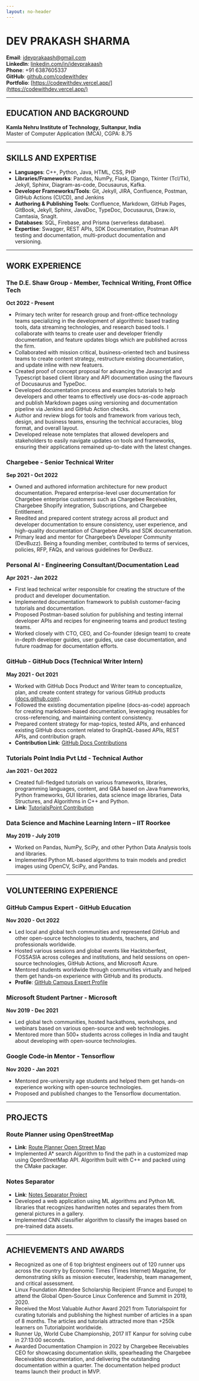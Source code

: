 ```yaml
---
layout: no-header
---
```


# DEV PRAKASH SHARMA

**Email**: idevprakaash@gmail.com  
**LinkedIn**: [linkedin.com/in/idevprakaash](https://linkedin.com/in/idevprakaash)  
**Phone**: +91 6387605337  
**GitHub**: [github.com/codewithdev](https://github.com/codewithdev)  
**Portfolio**: [https://codewithdev.vercel.app/](https://codewithdev.vercel.app/)

---

## EDUCATION AND BACKGROUND

**Kamla Nehru Institute of Technology, Sultanpur, India**  
Master of Computer Application (MCA), CGPA: 8.75

---

## SKILLS AND EXPERTISE

- **Languages**: C++, Python, Java, HTML, CSS, PHP
- **Libraries/Frameworks**: Pandas, NumPy, Flask, Django, Tkinter (Tcl/Tk), Jekyll, Sphinx, Diagram-as-code, Docusaurus, Kafka.
- **Developer Frameworks/Tools**: Git, Jekyll, JIRA, Confluence, Postman, GitHub Actions (CI/CD), and Jenkins
- **Authoring & Publishing Tools**: Confluence, Markdown, GitHub Pages, GitBook, Jekyll, Sphinx, JavaDoc, TypeDoc, Docusaurus, Draw.io, Camtasia, SnagIt.
- **Databases**: SQL, Firebase, and Prisma (serverless database).
- **Expertise**: Swagger, REST APIs, SDK Documentation, Postman API testing and documentation, multi-product documentation and versioning.

---

## WORK EXPERIENCE

### The D.E. Shaw Group - Member, Technical Writing, Front Office Tech
**Oct 2022 - Present**  
- Primary tech writer for research group and front-office technology teams specializing in the development of algorithmic based trading tools, data streaming technologies, and research based tools. I collaborate with teams to create user and developer friendly documentation, and feature updates blogs which are published across the firm.
- Collaborated with mission critical, business-oriented tech and business teams to create content strategy, restructure existing documentation, and update inline with new featuers.
- Created proof of concept proposal for advancing the Javascript and Typescript based client library and API documentation using the flavours of Docusaurus and TypeDoc. 
- Developed documentation process and examples tutorials to help developers and other teams to effectively use docs-as-code approach and publish Markdown pages using versioning and documentation pipeline via Jenkins and GitHub Action checks.
- Author and review blogs for tools and framework from various tech, design, and business teams, ensuring the technical accuracies, blog format, and overall layout.
- Developed release note templates that allowed developers and stakeholders to easily navigate updates on tools and frameworks, ensuring their applications remained up-to-date with the latest changes.

### Chargebee - Senior Technical Writer
**Sep 2021 - Oct 2022**  
- Owned and authored information architecture for new product documentation. Prepared enterprise-level user documentation for Chargebee enterprise customers such as Chargebee Receivables, Chargebee Shopify integration, Subscriptions, and Chargebee Entitlement.
- Reedited and prepared content strategy across all product and developer documentation to ensure consistency, user experience, and high-quality documentation of Chargebee APIs and SDK documentation.
- Primary lead and mentor for Chargebee’s Developer Community (DevBuzz). Being a founding member, contributed to terms of services, policies, RFP, FAQs, and various guidelines for DevBuzz.

### Personal AI - Engineering Consultant/Documentation Lead
**Apr 2021 - Jan 2022**  
- First lead technical writer responsible for creating the structure of the product and developer documentation.
- Implemented documentation framework to publish customer-facing tutorials and documentation.
- Proposed Postman-based solution for publishing and testing internal developer APIs and recipes for engineering teams and product testing teams.
- Worked closely with CTO, CEO, and Co-founder (design team) to create in-depth developer guides, user guides, use case documentation, and future roadmap for documentation efforts.

### GitHub - GitHub Docs (Technical Writer Intern)
**May 2021 - Oct 2021**  
- Worked with GitHub Docs Product and Writer team to conceptualize, plan, and create content strategy for various GitHub products ([docs.github.com](https://docs.github.com/)).
- Followed the existing documentation pipeline (docs-as-code) approach for creating markdown-based documentation, leveraging reusables for cross-referencing, and maintaining content consistency.
- Prepared content strategy for map-topics, tested APIs, and enhanced existing GitHub docs content related to GraphQL-based APIs, REST APIs, and contribution graph.
- **Contribution Link**: [GitHub Docs Contributions](https://github.com/codewithdev?org=github)

### Tutorials Point India Pvt Ltd - Technical Author
**Jan 2021 - Oct 2022**  
- Created full-fledged tutorials on various frameworks, libraries, programming languages, content, and Q&A based on Java frameworks, Python frameworks, GUI libraries, data science image libraries, Data Structures, and Algorithms in C++ and Python.
- **Link**: [TutorialsPoint Contribution](https://www.tutorialspoint.com/authors/dev-prakash-sharma)

### Data Science and Machine Learning Intern – IIT Roorkee
**May 2019 - July 2019**  
- Worked on Pandas, NumPy, SciPy, and other Python Data Analysis tools and libraries.
- Implemented Python ML-based algorithms to train models and predict images using OpenCV, SciPy, and Pandas.

---

## VOLUNTEERING EXPERIENCE

### GitHub Campus Expert - GitHub Education
**Nov 2020 - Oct 2022**  
- Led local and global tech communities and represented GitHub and other open-source technologies to students, teachers, and professionals worldwide.
- Hosted various sessions and global events like Hacktoberfest, FOSSASIA across colleges and institutions, and held sessions on open-source technologies, GitHub Actions, and Microsoft Azure.
- Mentored students worldwide through communities virtually and helped them get hands-on experience with GitHub and its products.
- **Profile**: [GitHub Campus Expert Profile](https://githubcampus.expert/codewithdev/)

### Microsoft Student Partner - Microsoft
**Nov 2019 - Dec 2021**  
- Led global tech communities, hosted hackathons, workshops, and webinars based on various open-source and web technologies.
- Mentored more than 500+ students across colleges in India and taught about developing with open-source technologies.

### Google Code-in Mentor - Tensorflow
**Nov 2020 - Jan 2021**  
- Mentored pre-university age students and helped them get hands-on experience working with open-source technologies.
- Proposed and published changes to the Tensorflow documentation.

---

## PROJECTS

### Route Planner using OpenStreetMap
- **Link**: [Route Planner Open Street Map](https://github.com/codewithdev/Route-Planner-Open-Street-Map)
- Implemented A* search Algorithm to find the path in a customized map using OpenStreetMap API. Algorithm built with C++ and packed using the CMake packager.

### Notes Separator
- **Link**: [Notes Separator Project](https://github.com/codewithdev/Notes-Separator)
- Developed a web application using ML algorithms and Python ML libraries that recognizes handwritten notes and separates them from general pictures in a gallery.
- Implemented CNN classifier algorithm to classify the images based on pre-trained data assets.

---

## ACHIEVEMENTS AND AWARDS

- Recognized as one of 6 top brightest engineers out of 120 runner ups across the country by Economic Times (Times Internet) Magazine, for demonstrating skills as mission executer, leadership, team management, and critical assessment. 
- Linux Foundation Attendee Scholarship Recipient (France and Europe) to attend the Global Open-Source Linux Conference and Summit in 2019, 2020.
- Received the Most Valuable Author Award 2021 from Tutorialspoint for curating tutorials and publishing the highest number of articles in a span of 8 months. The articles and tutorials attracted more than +250k learners on Tutorialpoint worldwide. 
- Runner Up, World Cube Championship, 2017 IIT Kanpur for solving cube in 27:13:00 seconds.
- Awarded Documentation Champion in 2022 by Chargebee Receivables CEO for showcasing documentation skills, spearheading the Chargebee Receivables documentation, and delivering the outstanding documentation within a quarter. The documentation helped product teams launch their product in MVP.
